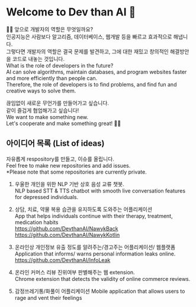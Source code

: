# Welcome to Dev than AI 👋

🙋‍♀️ 앞으로 개발자의 역할은 무엇일까요?  
인공지능은 사람보다 알고리즘, 데이터베이스, 웹개발 등을 빠르고 효과적으로 해냅니다.  
그렇다면 개발자의 역할은 결국 문제를 발견하고, 그에 대한 재밌고 창의적인 해결방안을 코드로 내놓는 것입니다.  
What is the role of developers in the future?  
AI can solve algorithms, maintain databases, and program websites faster and more efficiently than people can.  
Therefore, the role of developers is to find problems, and find fun and creative ways to solve them.  

끊임없이 새로운 무언가를 만들어가고 싶습니다.  
같이 즐겁게 협업해가고 싶습니다!  
We want to make something new.  
Let's cooperate and make something great! 🙋‍♀️

## 아이디어 목록 (List of ideas)  
자유롭게 respository를 만들고, 이슈를 올립니다.  
Feel free to make new repositories and add issues.  
*Please note that some repositories are currently private.  

1. 우울한 개인을 위한 NLP 기반 상호 음성 교류 챗봇.  
NLP based STT & TTS chatbot with smooth live conversation features for depressed individuals.  
 
2. 상담, 치료, 약물 복용 습관을 유지하도록 도와주는 어플리케이션  
App that helps individuals continue with their therapy, treatment, medication habits  
https://github.com/DevthanAI/NawykBack  
https://github.com/DevthanAI/NawykKotlin

3. 온라인상 개인정보 유출 정도를 알려주는/경고주는 어플리케이션/ 웹플랫폼  
Application that informs/ warns personal information leaks online.  
https://github.com/DevthanAI/InfoLeak  

4. 온라인 커머스 리뷰 진위여부 판별해주는 웹 extension.  
Chrome extension that detects the validity of online commerce reviews.  

5. 감정쓰레기통/화풀이 어플리케이션
Mobile application that allows users to rage and vent their feelings  

